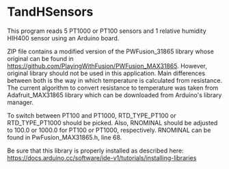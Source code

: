 # TandHSensors
This program reads 5 PT1000 or PT100 sensors and 1 relative humidity HIH400 
sensor using an Arduino board.

ZIP file contains a modified version of the PWFusion_31865 library whose 
original can be found in https://github.com/PlayingWithFusion/PWFusion_MAX31865.
However, original library should not be used in this application. Main 
differences between both is the way in which temperature is calculated from 
resistance. The current algorithm to convert resistance to temperature was taken 
from Adafruit_MAX31865 library which can be downloaded from Arduino's library
manager.

To switch between PT100 and PT1000, RTD_TYPE_PT100 or RTD_TYPE_PT1000 should be 
picked. Also, RNOMINAL should be adjusted to 100.0 or 1000.0 for PT100 or PT1000,
respectively. RNOMINAL can be found in PwFusion_MAX31865.h, line 68.

Be sure that this library is properly installed as described here: 
https://docs.arduino.cc/software/ide-v1/tutorials/installing-libraries
